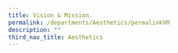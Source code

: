 ```yaml
---
title: Vision & Mission
permalink: /departments/Aesthetics/permalinkVM
description: ""
third_nav_title: Aesthetics
---
```

